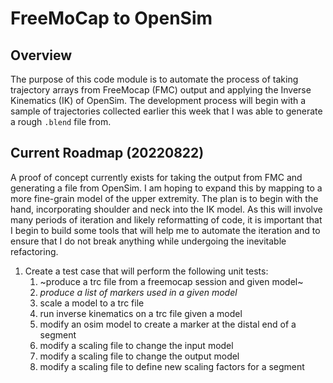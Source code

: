 # FreeMoCap to OpenSim

## Overview

The purpose of this code module is to automate the process of taking trajectory arrays from FreeMocap (FMC) output and applying the Inverse Kinematics (IK) of OpenSim. The development process will begin with a sample of trajectories collected earlier this week that I was able to generate a rough `.blend` file from.

## Current Roadmap (20220822)

A proof of concept currently exists for taking the output from FMC and generating a file from OpenSim. I am hoping to expand this by mapping to a more fine-grain model of the upper extremity. The plan is to begin with the hand, incorporating shoulder and neck into the IK model. As this will involve many periods of iteration and likely reformatting of code, it is important that I begin to build some tools that will help me to automate the iteration and to ensure that I do not break anything while undergoing the inevitable refactoring.

1. Create a test case that will perform the following unit tests:
   1. ~produce a trc file from a freemocap session and given model~
   2. *produce a list of markers used in a given model*
   3. scale a model to a trc file
   4. run inverse kinematics on a trc file given a model
   5. modify an osim model to create a marker at the distal end of a segment
   6. modify a scaling file to change the input model
   7. modify a scaling file to change the output model
   8. modify a scaling file to define new scaling factors for a segment